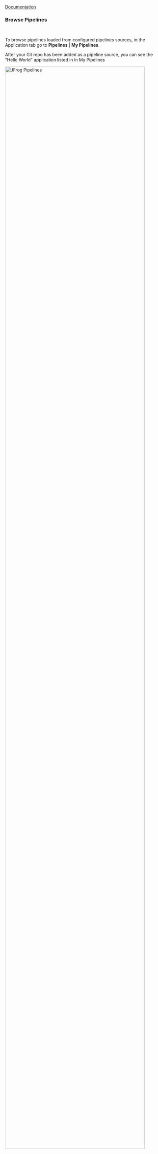 <!-- ### Dev - Run Pipeline -->

<br/>

[Documentation](https://www.jfrog.com/confluence/display/JFROG/Pipelines+Step-By-Step#PipelinesStep-By-Step-RunthePipeline)


### Browse Pipelines

<br/>

To browse pipelines loaded from configured pipelines sources, in the Application tab go to **Pipelines** | **My Pipelines**. 

After your Git repo has been added as a pipeline source, you can see the "Hello World" application listed in In My Pipelines

<img src="https://www.jfrog.com/confluence/download/attachments/102630311/image2020-3-4_11-3-34.png?version=1&modificationDate=1583348615000&api=v2" alt="JFrog Pipelines" style="width:95%;background-color:transparent;border:none;" />

<br/>

Click the name of the pipeline to see its Pipeline History. This view renders a real time, interactive, diagram of the pipeline and the results of its most current run.

<img src="https://www.jfrog.com/confluence/download/attachments/102630311/image2020-3-4_13-56-21.png?version=1&modificationDate=1583358982000&api=v2" alt="JFrog Pipelines" style="width:95%;background-color:transparent;border:none;" />

<br/>

### Trigger a Pipeline Run

<br/>

The pipeline has been defined to trigger execution when a new commit is made to the Git repo.  You can also execute the pipeline by manually triggering the first step.

<img src="https://www.jfrog.com/confluence/download/attachments/102630311/pipelines-hw-run.gif?version=1&modificationDate=1583359625000&api=v2" alt="JFrog Pipelines" style="width:95%;background-color:transparent;border:none;" />

For more information on triggering pipelines, see [Running a Pipeline](https://www.jfrog.com/confluence/display/JFROG/Running+a+Pipeline) in the User Guide.


<br/>

### Automation 

<br/>

TBD 

How to list pipeline runs and how to trigger pipelines to run with the REST API.

[Documentation](https://www.jfrog.com/confluence/display/JFROG/Pipelines+REST+API#PipelinesRESTAPI-RUNS)

[Documentation](https://www.jfrog.com/confluence/display/JFROG/Pipelines+REST+API#PipelinesRESTAPI-RUNSTEPCONNECTIONS)

<br/> 

---